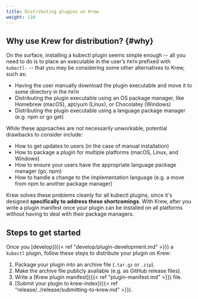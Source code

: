 ```yaml
---
title: Distributing plugins on Krew
weight: 110
---
```


## Why use Krew for distribution? {#why}

On the surface, installing a kubectl plugin seems simple enough -- all you need to do is to place
an executable in the user’s `PATH` prefixed with `kubectl-` -- that you may be
considering some other alternatives to Krew, such as:

- Having the user manually download the plugin executable and move it to some directory in
  the `PATH`
- Distributing the plugin executable using an OS package manager, like Homebrew
  (macOS), apt/yum (Linux), or Chocolatey (Windows)
- Distributing the plugin executable using a language package manager (e.g. npm or
  go get)

While these approaches are not necessarily unworkable, potential drawbacks to consider include:

- How to get updates to users (in the case of manual installation)
- How to package a plugin for multiple platforms (macOS, Linux, and Windows)
- How to ensure your users have the appropriate language package manager (go, npm)
- How to handle a change to the implementation language (e.g. a move from npm to another package manager)

Krew solves these problems cleanly for all kubectl plugins, since it's designed
**specifically to address these shortcomings**. With Krew, after you write a plugin
manifest once your plugin can be installed on all platforms
without having to deal with their package managers.

## Steps to get started

Once you [develop]({{< ref "develop/plugin-development.md" >}}) a `kubectl`
plugin, follow these steps to distribute your plugin on Krew:

1. Package your plugin into an archive file (`.tar.gz` or `.zip`).
1. Make the archive file publicly available (e.g. as GitHub release files).
1. Write a [Krew plugin manifest]({{< ref "plugin-manifest.md" >}}) file.
1. [Submit your plugin to krew-index]({{< ref "release/../release/submitting-to-krew.md" >}}).
